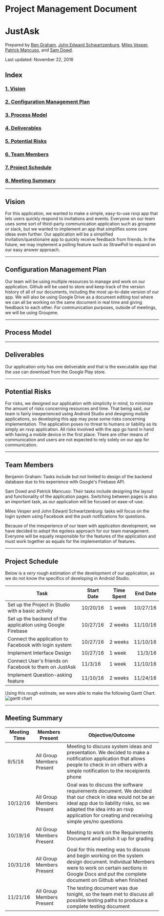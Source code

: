 # Project Management Document

# JustAsk

Prepared by [Ben Graham](http://github.com/graham768), [John Edward Schwartzenburg](http://github.com/), [Miles Vesper](http://github.com/mvesper20), [Patrick Mancuso](http://github.com/ItalianStallion), and [Sam Dowd](http://github.com/samdowd).

Last updated: November 22, 2016

## Index
### [1. Vision](#vision)
### [2. Configuration Management Plan](#configuration-management-plan)
### [3. Process Model](#process-model)
### [4. Deliverables](#deliverables)
### [5. Potential Risks](#potential-risks)
### [6. Team Members](#team-members)
### [7. Project Schedule](#project-schedule)
### [8. Meeting Summary](#meeting-summary)

---

## Vision
For this application, we wanted to make a simple, easy-to-use rsvp app that lets users quickly respond to invitations and events. Everyone on our team uses some sort of third-party communication application such as groupme or slack, but we wanted to implement an app that simplifies some core ideas even further. Our application will be a simplified invitation/questionaire app to quickly receive feedback from friends. In the future, we may implement a polling feature such as StrawPoll to expand on our easy answer approach.

---

## Configuration Management Plan
Our team will be using multiple resources to manage and work on our application. Github will be used to store and keep track of the version history of all of our documents, including the most up-to-date version of our app. We will also be using Google Drive as a document editing tool where we can all be working on the same document in real time and giving feedback to each other. For communication purposes, outside of meetings, we will be using Groupme.

---

## Process Model

---

## Deliverables
Our application only has one deliverable and that is the executable app that the use can download from the Google Play store.

---

## Potential Risks
For risks, we designed our application with simplicity in mind, to minimize the amount of risks concerning resources and time. That being said, our team is fairly inexperienced using Android Studio and designing mobile applications, so developing this app may pose some risks concerning implementation. The application poses no threat to humans or liability as its simply an rsvp application. All risks involved with the app go hand in hand with having a mobile device in the first place. There are other means of communication and users are not expected to rely solely on our app for communication.

---

## Team Members
Benjamin Graham: Tasks include but not limited to design of the backend database due to his experience with Google's Firebase API.

Sam Dowd and Patrick Mancuso: Their tasks include designing the layout and functionality of the application pages. Switching between pages is also an important task, as our application will be focused on ease-of-use.

Miles Vesper and John Edward Schwartzenburg: tasks will focus on the login system using Facebook and the push notifications for questions.

Because of the inexperience of our team with application development, we have decided to adopt the egoless approach for our team management. Everyone will be equally responsible for the features of the application and must work together as equals for the implementation of features.

---

## Project Schedule 
Below is a *very* rough estimation of the development of our application, as we do not know the specifics of developing in Android Studio.

|Task|Start Date|Time Spent|End Date|
|----|----------|----------|-------:|
|Set up the Project in Studio with a basic activity|10/20/16|1 week|10/27/16|
|Set up the backend of the application using Google Firebase|10/27/16|2 weeks|11/10/16|
|Connect the application to Facebook with login system|10/27/16|2 weeks|11/10/16|
|Implement Interface Design|10/27/16|1 week|11/3/16|
|Connect User's friends on Facebook to them on JustAsk|11/3/16|1 week|11/10/16|
|Implement Question-asking feature|11/10/16|2 weeks|11/24/16|

Using this rough estimate, we were able to make the following Gantt Chart.
![gantt chart](http://imgur.com/CFdJUMW)

---

## Meeting Summary
|Meeting Time|Members Present|Objective/Outcome|
|------|---------------|-------------------------|
|9/5/16|All Group Members Present|Meeting to discuss system ideas and presentation. We decided to make a notification application that allows people to check in on others with a simple notification to the receipients phone|
|10/12/16|All Group Members Present|Goal was to discuss the software requirements document. We decided that our check in idea would not be an ideal app due to liability risks, so we adapted the idea into an rsvp application for creating and receiving simple yes/no questions|
|10/19/16|All Group Members Present|Meeting to work on the Requirements Document and polish it up for grading|
|10/31/16|All Group Members Present|Goal for this meeting was to discuss and begin working on the system design document. Individual Members were to work on certain sections in Google Docs and put the complete document on Github when finished|
|11/21/16|All Group Members Present|The testing document was due tonight, so the team met to discuss all possible testing paths to produce a complete testing document|

